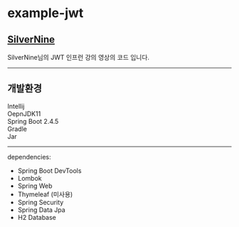 # example-jwt

## [SilverNine](https://www.inflearn.com/course/%EC%8A%A4%ED%94%84%EB%A7%81%EB%B6%80%ED%8A%B8-jwt)

SilverNine님의 JWT 인프런 강의 영상의 코드 입니다.

- - -
## 개발환경   
Intellij   
OepnJDK11   
Spring Boot 2.4.5  
Gradle   
Jar
- - -
dependencies:
- Spring Boot DevTools
- Lombok
- Spring Web
- Thymeleaf (미사용)
- Spring Security
- Spring Data Jpa
- H2 Database
